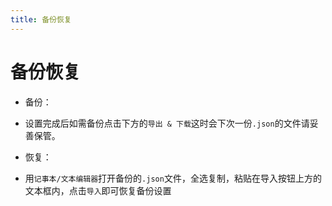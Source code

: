 ```yaml
---
title: 备份恢复
---
```

# 备份恢复

- 备份：
- 设置完成后如需备份点击下方的`导出 & 下载`这时会下次一份`.json`的文件请妥善保管。

- 恢复：
- 用`记事本/文本编辑器`打开备份的`.json`文件，全选复制，粘贴在导入按钮上方的文本框内，点击`导入`即可恢复备份设置
